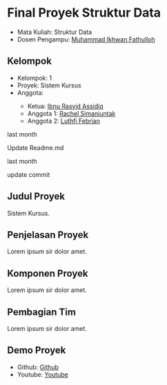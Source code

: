 # Final Proyek Struktur Data
<ul>
  <li>Mata Kuliah: Struktur Data</li>
  <li>Dosen Pengampu: <a href="https://github.com/Muhammad-Ikhwan-Fathulloh">Muhammad Ikhwan Fathulloh</a></li>
</ul>

## Kelompok

<ul>
  <li>Kelompok: 1 </li>
  <li>Proyek: Sistem Kursus</li>
  <li>Anggota:</li>
  <ul>
    <li>Ketua: <a href="">Ibnu Rasyid Assidiq</a></li>
    <li>Anggota 1: <a href="">Rachel Simanjuntak</a></li>
    <li>Anggota 2: <a href="">Luthfi Febrian</a></li>
  </ul>
</ul>
last month

Update Readme.md

last month

update commit
## Judul Proyek
<p>Sistem Kursus.</p>

## Penjelasan Proyek
<p>Lorem ipsum sir dolor amet.</p>

## Komponen Proyek
<p>Lorem ipsum sir dolor amet.</p>

## Pembagian Tim
<p>Lorem ipsum sir dolor amet.</p>

## Demo Proyek
<ul>
  <li>Github: <a href="">Github</a></li>
  <li>Youtube: <a href="">Youtube</a></li>
</ul>
